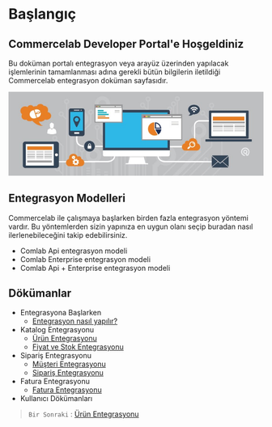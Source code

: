 # Başlangıç

## Commercelab Developer Portal'e Hoşgeldiniz

Bu doküman portalı entegrasyon veya arayüz üzerinden yapılacak işlemlerinin tamamlanması adına gerekli bütün bilgilerin iletildiği Commercelab entegrasyon doküman sayfasıdır.

![screenshot](../../m/integration.jpeg)


## Entegrasyon Modelleri

Commercelab ile çalışmaya başlarken birden fazla entegrasyon yöntemi vardır. Bu yöntemlerden sizin yapınıza en uygun olanı seçip buradan nasıl ilerlenebileceğini takip edebilirsiniz.

* Comlab Api entegrasyon modeli
* Comlab Enterprise entegrasyon modeli
* Comlab Api + Enterprise entegrasyon modeli

## Dökümanlar

* Entegrasyona Başlarken
    * [Entegrasyon nasıl yapılır?](Integration/Index.md)
* Katalog Entegrasyonu
    * [Ürün Entegrasyonu](Integration/Catalog/Product.md)
    * [Fiyat ve Stok Entegrasyonu](Integration/Catalog/PriceStock.md)    
* Sipariş Entegrasyonu
    * [Müşteri Entegrasyonu](Integration/Customer.md)
    * [Sipariş Entegrasyonu](Integration/Order.md)
* Fatura Entegrasyonu
    * [Fatura Entegrasyonu](Integration/Invoice.md)
* Kullanıcı Dökümanları



> `Bir Sonraki` : [Ürün Entegrasyonu](Integration/Catalog/Product.md)


